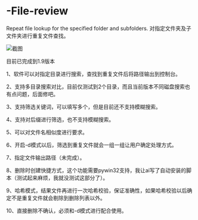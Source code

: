 # -File-review
Repeat file lookup for the specified folder and subfolders.
对指定文件夹及子文件夹进行重复文件查找。

![截图](https://github.com/user-attachments/assets/acfbc970-1fb5-4894-9625-cd6e0d6bb687)

目前已完成到1.9版本

1、软件可以对指定目录进行搜索，查找到重复文件后将路径输出到控制台。

2、支持多目录搜索对比，目前仅测试到2个目录，而且当前版本不同磁盘搜索也有点问题，后面修吧。

3、支持筛选关键词，可以填写多个，但是目前还不支持模糊搜索。

4、支持对后缀进行筛选，也不支持模糊搜索。

5、可以对文件名相似度进行要求。

6、开启-d模式以后，筛选到重复文件就会一组一组让用户确定处理方式。

7、指定文件输出路径（未完成）。

8、删除时创建快捷方式，这个功能需要pywin32支持，我让ai写了自动安装的脚本（测试起来麻烦，我就没测试这部分了）。

9、哈希模式，结果文件再进行一次哈希校验，保证准确性，如果哈希校验以后确定不是重复文件就会剔除到删除列表以外。

10、直接删除不确认，必须和-d模式进行配合使用。
